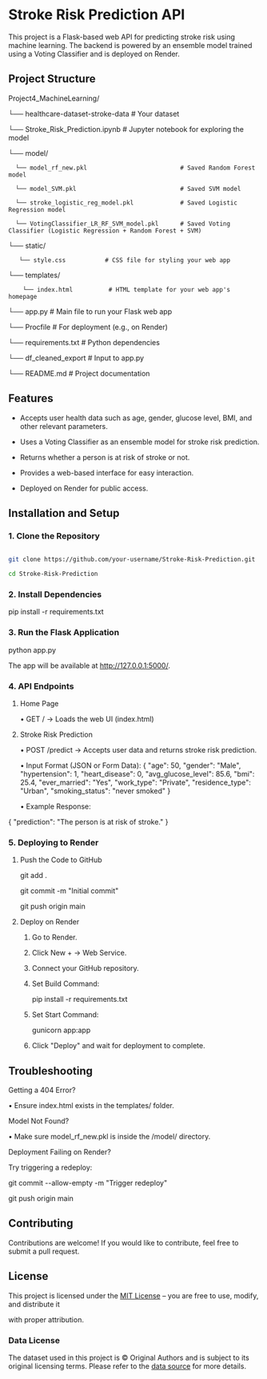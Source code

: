 # Stroke Risk Prediction API

This project is a Flask-based web API for predicting stroke risk using machine learning. The backend is powered by an ensemble model trained using a Voting Classifier and is deployed on Render.

## Project Structure

Project4_MachineLearning/

└── healthcare-dataset-stroke-data  # Your dataset   

└── Stroke_Risk_Prediction.ipynb  # Jupyter notebook for exploring the model              

└── model/                  

      └── model_rf_new.pkl                          # Saved Random Forest model

      └── model_SVM.pkl                             # Saved SVM model

      └── stroke_logistic_reg_model.pkl             # Saved Logistic Regression model

      └── VotingClassifier_LR_RF_SVM_model.pkl      # Saved Voting Classifier (Logistic Regression + Random Forest + SVM)

└── static/    

       └── style.css           # CSS file for styling your web app


└── templates/      

        └── index.html          # HTML template for your web app's homepage          


└── app.py                  # Main file to run your Flask web app

└── Procfile                # For deployment (e.g., on Render)

└── requirements.txt        # Python dependencies

└── df_cleaned_export       # Input to app.py   

└── README.md               # Project documentation  

## Features

- Accepts user health data such as age, gender, glucose level, BMI, and other relevant parameters.
  
- Uses a Voting Classifier as an ensemble model for stroke risk prediction.
  
- Returns whether a person is at risk of stroke or not.
  
- Provides a web-based interface for easy interaction.
  
- Deployed on Render for public access.

## Installation and Setup

### 1. Clone the Repository

```bash

git clone https://github.com/your-username/Stroke-Risk-Prediction.git

cd Stroke-Risk-Prediction

```
### 2. Install Dependencies

pip install -r requirements.txt

### 3. Run the Flask Application

python app.py

The app will be available at http://127.0.0.1:5000/.

### 4. API Endpoints

1. Home Page

    •	GET / → Loads the web UI (index.html)

2. Stroke Risk Prediction

    •	POST /predict → Accepts user data and returns stroke risk prediction.

    •	Input Format (JSON or Form Data):
{
  "age": 50,
  "gender": "Male",
  "hypertension": 1,
  "heart_disease": 0,
  "avg_glucose_level": 85.6,
  "bmi": 25.4,
  "ever_married": "Yes",
  "work_type": "Private",
  "residence_type": "Urban",
  "smoking_status": "never smoked"
}

    •	Example Response:

{
  "prediction": "The person is at risk of stroke."
}

### 5. Deploying to Render

1. Push the Code to GitHub

    git add .

    git commit -m "Initial commit"

    git push origin main

2. Deploy on Render

    1.	Go to Render.

    2.	Click New + → Web Service.

    3.	Connect your GitHub repository.

    4.	Set Build Command:

        pip install -r requirements.txt

    5.	Set Start Command:

        gunicorn app:app

    6.	Click "Deploy" and wait for deployment to complete.

## Troubleshooting

Getting a 404 Error?

•	Ensure index.html exists in the templates/ folder.

Model Not Found?

•	Make sure model_rf_new.pkl is inside the /model/ directory.

Deployment Failing on Render?

Try triggering a redeploy:

git commit --allow-empty -m "Trigger redeploy"

git push origin main

## Contributing

Contributions are welcome! If you would like to contribute, feel free to submit a pull request.

## License  

This project is licensed under the [MIT License](https://opensource.org/licenses/MIT) – you are free to use, modify, and distribute it 

with proper attribution.  

### Data License  
The dataset used in this project is © Original Authors and is subject to its original licensing terms. Please refer to the [data source](<link_to_dataset>) for more details.


